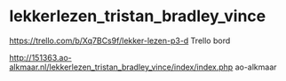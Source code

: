 # lekkerlezen_tristan_bradley_vince

https://trello.com/b/Xq7BCs9f/lekker-lezen-p3-d Trello bord

http://151363.ao-alkmaar.nl/lekkerlezen_tristan_bradley_vince/index/index.php ao-alkmaar
